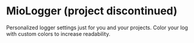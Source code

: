 MioLogger (project discontinued)
=========

Personalized logger settings just for you and your projects. Color your log with custom colors to increase readability.
